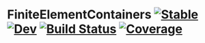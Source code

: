 # FiniteElementContainers [![Stable](https://img.shields.io/badge/docs-stable-blue.svg)](https://cmhamel.github.io/FiniteElementContainers.jl/stable/) [![Dev](https://img.shields.io/badge/docs-dev-blue.svg)](https://cmhamel.github.io/FiniteElementContainers.jl/dev/) [![Build Status](https://github.com/cmhamel/FiniteElementContainers.jl/actions/workflows/CI.yml/badge.svg?branch=main)](https://github.com/cmhamel/FiniteElementContainers.jl/actions/workflows/CI.yml?query=branch%3Amain) [![Coverage](https://codecov.io/gh/cmhamel/FiniteElementContainers.jl/branch/main/graph/badge.svg)](https://codecov.io/gh/cmhamel/FiniteElementContainers.jl)
